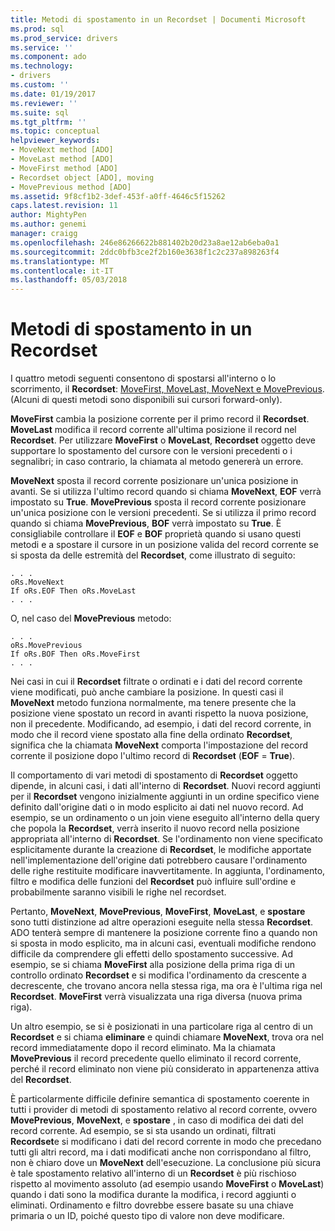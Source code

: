 ```yaml
---
title: Metodi di spostamento in un Recordset | Documenti Microsoft
ms.prod: sql
ms.prod_service: drivers
ms.service: ''
ms.component: ado
ms.technology:
- drivers
ms.custom: ''
ms.date: 01/19/2017
ms.reviewer: ''
ms.suite: sql
ms.tgt_pltfrm: ''
ms.topic: conceptual
helpviewer_keywords:
- MoveNext method [ADO]
- MoveLast method [ADO]
- MoveFirst method [ADO]
- Recordset object [ADO], moving
- MovePrevious method [ADO]
ms.assetid: 9f8cf1b2-3def-453f-a0ff-4646c5f15262
caps.latest.revision: 11
author: MightyPen
ms.author: genemi
manager: craigg
ms.openlocfilehash: 246e86266622b881402b20d23a8ae12ab6eba0a1
ms.sourcegitcommit: 2ddc0bfb3ce2f2b160e3638f1c2c237a898263f4
ms.translationtype: MT
ms.contentlocale: it-IT
ms.lasthandoff: 05/03/2018
---
```

# <a name="more-ways-to-move-in-a-recordset"></a>Metodi di spostamento in un Recordset
I quattro metodi seguenti consentono di spostarsi all'interno o lo scorrimento, il **Recordset**: [MoveFirst, MoveLast, MoveNext e MovePrevious](../../../ado/reference/ado-api/movefirst-movelast-movenext-and-moveprevious-methods-ado.md). (Alcuni di questi metodi sono disponibili sui cursori forward-only).  
  
 **MoveFirst** cambia la posizione corrente per il primo record il **Recordset**. **MoveLast** modifica il record corrente all'ultima posizione il record nel **Recordset**. Per utilizzare **MoveFirst** o **MoveLast**, **Recordset** oggetto deve supportare lo spostamento del cursore con le versioni precedenti o i segnalibri; in caso contrario, la chiamata al metodo genererà un errore.  
  
 **MoveNext** sposta il record corrente posizionare un'unica posizione in avanti. Se si utilizza l'ultimo record quando si chiama **MoveNext**, **EOF** verrà impostato su **True**. **MovePrevious** sposta il record corrente posizionare un'unica posizione con le versioni precedenti. Se si utilizza il primo record quando si chiama **MovePrevious**, **BOF** verrà impostato su **True**. È consigliabile controllare il **EOF** e **BOF** proprietà quando si usano questi metodi e a spostare il cursore in un posizione valida del record corrente se si sposta da delle estremità del **Recordset**, come illustrato di seguito:  
  
```  
. . .  
oRs.MoveNext  
If oRs.EOF Then oRs.MoveLast  
. . .   
```  
  
 O, nel caso del **MovePrevious** metodo:  
  
```  
. . .   
oRs.MovePrevious  
If oRs.BOF Then oRs.MoveFirst  
. . .  
```  
  
 Nei casi in cui il **Recordset** filtrate o ordinati e i dati del record corrente viene modificati, può anche cambiare la posizione. In questi casi il **MoveNext** metodo funziona normalmente, ma tenere presente che la posizione viene spostato un record in avanti rispetto la nuova posizione, non il precedente. Modificando, ad esempio, i dati del record corrente, in modo che il record viene spostato alla fine della ordinato **Recordset**, significa che la chiamata **MoveNext** comporta l'impostazione del record corrente il posizione dopo l'ultimo record di **Recordset** (**EOF** = **True**).  
  
 Il comportamento di vari metodi di spostamento di **Recordset** oggetto dipende, in alcuni casi, i dati all'interno di **Recordset**. Nuovi record aggiunti per il **Recordset** vengono inizialmente aggiunti in un ordine specifico viene definito dall'origine dati o in modo esplicito ai dati nel nuovo record. Ad esempio, se un ordinamento o un join viene eseguito all'interno della query che popola la **Recordset**, verrà inserito il nuovo record nella posizione appropriata all'interno di **Recordset**. Se l'ordinamento non viene specificato esplicitamente durante la creazione di **Recordset**, le modifiche apportate nell'implementazione dell'origine dati potrebbero causare l'ordinamento delle righe restituite modificare inavvertitamente. In aggiunta, l'ordinamento, filtro e modifica delle funzioni del **Recordset** può influire sull'ordine e probabilmente saranno visibili le righe nel recordset.  
  
 Pertanto, **MoveNext**, **MovePrevious**, **MoveFirst**, **MoveLast**, e **spostare** sono tutti distinzione ad altre operazioni eseguite nella stessa **Recordset**. ADO tenterà sempre di mantenere la posizione corrente fino a quando non si sposta in modo esplicito, ma in alcuni casi, eventuali modifiche rendono difficile da comprendere gli effetti dello spostamento successive. Ad esempio, se si chiama **MoveFirst** alla posizione della prima riga di un controllo ordinato **Recordset** e si modifica l'ordinamento da crescente a decrescente, che trovano ancora nella stessa riga, ma ora è l'ultima riga nel **Recordset**. **MoveFirst** verrà visualizzata una riga diversa (nuova prima riga).  
  
 Un altro esempio, se si è posizionati in una particolare riga al centro di un **Recordset** e si chiama **eliminare** e quindi chiamare **MoveNext**, trova ora nel record immediatamente dopo il record eliminato. Ma la chiamata **MovePrevious** il record precedente quello eliminato il record corrente, perché il record eliminato non viene più considerato in appartenenza attiva del **Recordset**.  
  
 È particolarmente difficile definire semantica di spostamento coerente in tutti i provider di metodi di spostamento relativo al record corrente, ovvero **MovePrevious**, **MoveNext**, e **spostare** , in caso di modifica dei dati del record corrente. Ad esempio, se si sta usando un ordinati, filtrati **Recordset**e si modificano i dati del record corrente in modo che precedano tutti gli altri record, ma i dati modificati anche non corrispondano al filtro, non è chiaro dove un **MoveNext** dell'esecuzione. La conclusione più sicura è tale spostamento relativo all'interno di un **Recordset** è più rischioso rispetto al movimento assoluto (ad esempio usando **MoveFirst** o **MoveLast**) quando i dati sono la modifica durante la modifica, i record aggiunti o eliminati. Ordinamento e filtro dovrebbe essere basate su una chiave primaria o un ID, poiché questo tipo di valore non deve modificare.
